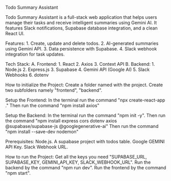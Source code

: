 Todo Summary Assistant

Todo Summary Assistant is a full-stack web application that helps users manage their tasks and receive intelligent summaries using Gemini AI. It features Slack notifications, Supabase database integration, and a clean React UI.


Features:
    1. Create, update and delete todos.
    2. AI-generated summaries using Gemini API.
    3. Data persistence with Supabase.
    4. Slack webhook integration for task updates.

Tech Stack:
    A. Frontend:
        1. React
        2. Axios
        3. Context API
    B. Backend:
        1. Node.js
        2. Express.js
        3. Supabase
        4. Gemini API (Google AI)
        5. Slack Webhooks
        6. dotenv

How to initialize the Project:
    Create a folder named with the project.
    Create two subfolders namely "frontend", "backend".

Setup the Frontend:
    In the terminal run the command "npx create-react-app ."
    Then run the command "npm install axios"

Setup the Backend:
    In the terminal run the command "npm init -y".
    Then run the command "npm install express cors dotenv axios @supabase/supabase-js @googlegenerative-ai"
    Then run the command "npm install --save-dev nodemon"

Prerequisites:
    Node.js.
    A supabase project with todos table.
    Google GEMINI API Key.
    Slack Webhook URL.

How to run the Project:
    Get all the keys you need "SUPABASE_URL, SUPABASE_KEY, GEMINI_API_KEY, SLACK_WEBHOOK_URL".
    Run the backend by the command "npm run dev".
    Run the frontend by the command "npm start".


